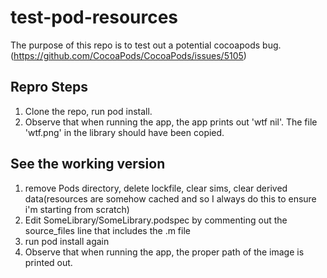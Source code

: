 # test-pod-resources

The purpose of this repo is to test out a potential cocoapods bug.(https://github.com/CocoaPods/CocoaPods/issues/5105)

## Repro Steps

1. Clone the repo, run pod install.
2. Observe that when running the app, the app prints out 'wtf nil'. The file 'wtf.png' in the library should have been copied.

## See the working version

1. remove Pods directory, delete lockfile, clear sims, clear derived data(resources are somehow cached and so I always do this to ensure i'm starting from scratch)
2. Edit SomeLibrary/SomeLibrary.podspec by commenting out the source_files line that includes the .m file
3. run pod install again
4. Observe that when running the app, the proper path of the image is printed out.
